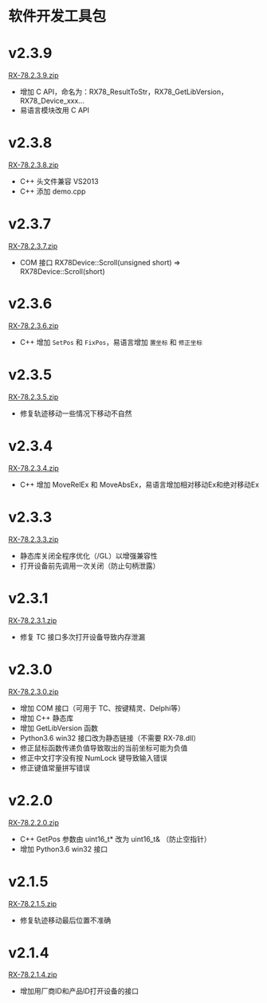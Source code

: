 # 软件开发工具包

# v2.3.9
<a href="RX-78.2.3.9.zip" download="RX-78.2.3.9.zip" target="_blank">RX-78.2.3.9.zip</a>

- 增加 C API，命名为：RX78_ResultToStr，RX78_GetLibVersion，RX78_Device_xxx...
- 易语言模块改用 C API

# v2.3.8
<a href="RX-78.2.3.8.zip" download="RX-78.2.3.8.zip" target="_blank">RX-78.2.3.8.zip</a>

- C++ 头文件兼容 VS2013
- C++ 添加 demo.cpp


# v2.3.7
<a href="RX-78.2.3.7.zip" download="RX-78.2.3.7.zip" target="_blank">RX-78.2.3.7.zip</a>

- COM 接口 RX78Device::Scroll(unsigned short) => RX78Device::Scroll(short)

# v2.3.6
<a href="RX-78.2.3.6.zip" download="RX-78.2.3.6.zip" target="_blank">RX-78.2.3.6.zip</a>

- C++ 增加 `SetPos` 和 `FixPos`，易语言增加 `置坐标` 和 `修正坐标`

# v2.3.5
<a href="RX-78.2.3.5.zip" download="RX-78.2.3.5.zip" target="_blank">RX-78.2.3.5.zip</a>

- 修复轨迹移动一些情况下移动不自然

# v2.3.4
<a href="RX-78.2.3.4.zip" download="RX-78.2.3.4.zip" target="_blank">RX-78.2.3.4.zip</a>

- C++ 增加 MoveRelEx 和 MoveAbsEx，易语言增加相对移动Ex和绝对移动Ex

# v2.3.3
<a href="RX-78.2.3.3.zip" download="RX-78.2.3.3.zip" target="_blank">RX-78.2.3.3.zip</a>

- 静态库关闭全程序优化（/GL）以增强兼容性
- 打开设备前先调用一次关闭（防止句柄泄露）

# v2.3.1
<a href="RX-78.2.3.1.zip" download="RX-78.2.3.1.zip" target="_blank">RX-78.2.3.1.zip</a>

- 修复 TC 接口多次打开设备导致内存泄漏

# v2.3.0
<a href="RX-78.2.3.0.zip" download="RX-78.2.3.0.zip" target="_blank">RX-78.2.3.0.zip</a>

- 增加 COM 接口（可用于 TC、按键精灵、Delphi等）
- 增加 C++ 静态库
- 增加 GetLibVersion 函数
- Python3.6 win32 接口改为静态链接（不需要 RX-78.dll）
- 修正鼠标函数传递负值导致取出的当前坐标可能为负值
- 修正中文打字没有按 NumLock 键导致输入错误
- 修正键值常量拼写错误

# v2.2.0
<a href="RX-78.2.2.0.zip" download="RX-78.2.2.0.zip" target="_blank">RX-78.2.2.0.zip</a>

- C++ GetPos 参数由 uint16_t* 改为 uint16_t& （防止空指针）
- 增加 Python3.6 win32 接口

# v2.1.5
<a href="RX-78.2.1.5.zip" download="RX-78.2.1.5.zip" target="_blank">RX-78.2.1.5.zip</a>

- 修复轨迹移动最后位置不准确

# v2.1.4
<a href="RX-78.2.1.4.zip" download="RX-78.2.1.4.zip" target="_blank">RX-78.2.1.4.zip</a>

- 增加用厂商ID和产品ID打开设备的接口
